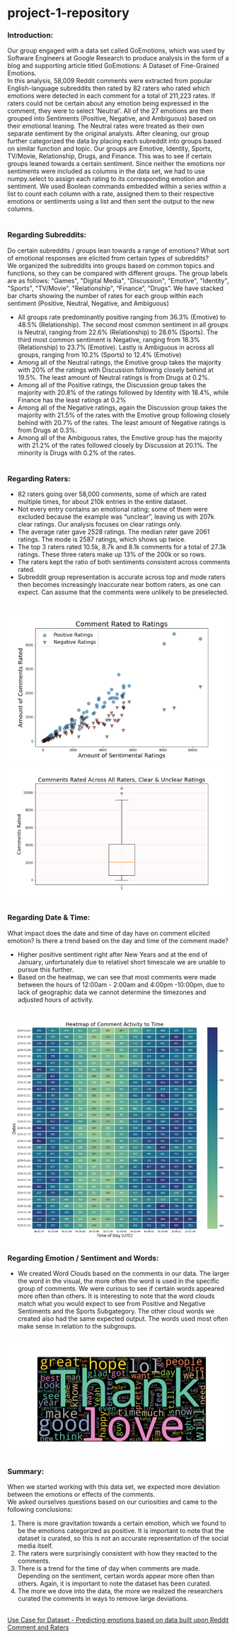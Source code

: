 # project-1-repository

### Introduction: <br />
Our group engaged with a data set called GoEmotions, which was used by Software Engineers at Google Research to produce analysis in the form of a blog and supporting article titled GoEmotions: A Dataset of Fine-Grained Emotions. <br />
In this analysis, 58,009 Reddit comments were extracted from popular English-language subreddits then rated by 82 raters who rated which emotions were detected in each comment for a total of 211,223 rates. If raters could not be certain about any emotion being expressed in the comment, they were to select 'Neutral'. All of the 27 emotions are then grouped into Sentiments (Positive, Negative, and Ambiguous) based on their emotional leaning. The Neutral rates were treated as their own separate sentiment by the original analysts. After cleaning, our group further categorized the data by placing each subreddit into groups based on similar function and topic. Our groups are Emotive, Identity, Sports, TV/Movie, Relationship, Drugs, and Finance. This was to see if certain groups leaned towards a certain sentiment. Since neither the emotions nor sentiments were included as columns in the data set, we had to use numpy.select to assign each rating to its corresponding emotion and sentiment. We used Boolean commands embedded within a series within a list to count each column with a rate, assigned them to their respective emotions or sentiments using a list and then sent the output to the new columns.  <br /> <br /> 


### Regarding Subreddits: <br />
Do certain subreddits / groups lean towards a range of emotions? What sort of emotional responses are elicited from certain types of subreddits?<br /> 
We organized the subreddits into groups based on common topics and functions, so they can be compared with different groups. The group labels are as follows: "Games", "Digital Media", "Discussion", "Emotive", "Identity", "Sports", "TV/Movie", "Relationship", “Finance”, “Drugs”. We have stacked bar charts showing the number of rates for each group within each sentiment (Positive, Neutral, Negative, and Ambiguous)<br /> 
- All groups rate predominantly positive ranging from 36.3% (Emotive) to 48.5% (Relationship). The second most common sentiment in all groups is Neutral, ranging from 22.6% (Relationship) to 28.6% (Sports). The third most common sentiment is Negative, ranging from 18.3% (Relationship) to 23.7% (Emotive). Lastly is Ambiguous in across all groups, ranging from 10.2% (Sports) to 12.4% (Emotive) <br /> 
- Among all of the Neutral ratings, the Emotive group takes the majority with 20% of the ratings with Discussion following closely behind at 19.5%. The least amount of Neutral ratings is from Drugs at 0.2%. <br /> 
- Among all of the Positive ratings, the Discussion group takes the majority with 20.8% of the ratings followed by Identity with 18.4%, while Finance has the least ratings at 0.2% <br /> 
- Among all of the Negative ratings, again the Discussion group takes the majority with 21.5% of the rates with the Emotive group following closely behind with 20.7% of the rates. The least amount of Negative ratings is from Drugs at 0.3%. <br />
- Among all of the Ambiguous rates, the Emotive group has the majority with 21.2% of the rates followed closely by Discussion at 20.1%. The minority is Drugs with 0.2% of the rates. <br /> <br />


### Regarding Raters:<br />
- 82 raters going over 58,000 comments, some of which are rated multiple times, for about 210k entries in the entire dataset.  <br />
- Not every entry contains an emotional rating; some of them were excluded because the example was “unclear”, leaving us with 207k clear ratings. Our analysis focuses on clear ratings only.  <br />
- The average rater gave 2528 ratings. The median rater gave 2061 ratings. The mode is 2587 ratings, which shows up twice.  <br />
- The top 3 raters rated 10.5k, 8.7k and 8.1k comments for a total of 27.3k ratings. These three raters make up 13% of the 200k or so rows. <br />
- The raters kept the ratio of both sentiments consistent across comments rated. <br />
- Subreddit group representation is accurate across top and mode raters then becomes increasingly inaccurate near bottom raters, as one can expect. Can assume that the comments were unlikely to be preselected. <br /> <br />

![RaterScatter](Resources/RaterScatterplot.png)
![RaterBoxplot](Resources/RaterCompBoxplot.png)

### Regarding Date & Time:<br /> 
What impact does the date and time of day have on comment elicited emotion? Is there a trend based on the day and time of the comment made? <br />
- Higher positive sentiment right after New Years and at the end of January, unfortunately due to relativel short timescale we are unable to pursue this further.  <br />
- Based on the heatmap, we can see that most comments were made between the hours of 12:00am - 2:00am and 4:00pm -10:00pm, due to lack of geographic data we cannot determine the timezones and adjusted hours of activity. <br /> <br />

![ActivityHeatmap](Resources/HeatmapActivitySized.png)

### Regarding Emotion / Sentiment and Words: <br />
- We created Word Clouds based on the comments in our data. The larger the word in the visual, the more often the word is used in the specific group of comments. We were curious to see if certain words appeared more often than others. It is interesting to note that the word clouds match what you would expect to see from Positive and Negative Sentiments and the Sports Subgategory. The other cloud words we created also had the same expected output. The words used most often make sense in relation to the subgroups.  <br /> <br />

![CloudPositive](Resources/PositiveSentCloud.png)

### Summary:<br />
When we started working with this data set, we expected more deviation between the emotions or effects of the comments. <br />
We asked ourselves questions based on our curiosities and came to the following conclusions: <br />
1. There is more gravitation towards a certain emotion, which we found to be the emotions categorized as positive. It is important to note that the dataset is curated, so this is not an accurate representation of the social media itself.<br />
2. The raters were surprisingly consistent with how they reacted to the comments. <br />
3. There is a trend for the time of day when comments are made. Depending on the sentiment, certain words appear more often than others. Again, it is important to note the dataset has been curated. <br />
4. The more we dove into the data, the more we realized the researchers curated the comments in ways to remove large deviations. <br /> <br />

[Use Case for Dataset - Predicting emotions based on data built upon Reddit Comment and Raters](https://huggingface.co/arpanghoshal/EmoRoBERTa)
